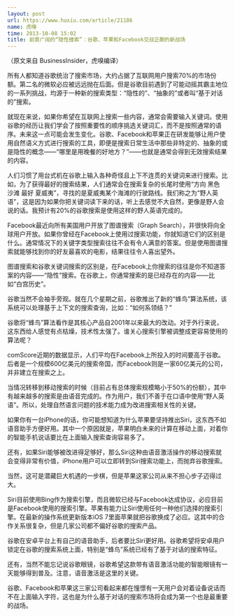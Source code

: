 ```yaml
---
layout: post
url: https://www.huxiu.com/article/21186
name: 虎嗅
time: 2013-10-08 15:02
title: 前景广阔的“隐性搜索”：谷歌、苹果和Facebook交战正酣的新战场
---
```

（原文来自 BusinessInsider，虎嗅编译）

所有人都知道谷歌统治了搜索市场，大约占据了互联网用户搜索70%的市场份额。第二名的微软必应被远远抛在后面。但是谷歌目前遇到了可能动摇其霸主地位的一系列挑战，均源于一种新的搜索类型：“隐性的”、“抽象的”或者叫“基于对话的”搜索。

就现在来说，如果你希望在互联网上搜索一些内容，通常会需要输入关键词。使用谷歌的经历让我们学会了按照重要性的顺序挑选关键词汇，而不是按照通常的语序。未来这一点可能会发生变化。谷歌、Facebook和苹果正在研发能够让用户使用自然语义方式进行搜索的工具，即便是搜索日常生活中那些非特定的、抽象的或是隐性的概念——“哪里是用晚餐的好地方？”——也就是通常会得到无效搜索结果的内容。

人们习惯了用台式机在谷歌上输入各种奇怪且上下不连贯的关键词来进行搜索。比如，为了获得最好的搜索结果，人们通常会在搜索复杂的长尾时使用“方向 黑色 沙滩 最好 夏威夷”，寻找的是夏威夷某个海滩的行驶路线。我们称之为“野人英语”，这是因为如果你把关键词读下来的话，听上去感觉不大自然，更像是野人会说的话。我预计有20%的谷歌搜索是使用这样的野人英语完成的。

Facebook最近向所有美国用户开放了图谱搜索（Graph Search），并很快将向全球用户开放。如果你曾经在Facebook上使用过搜索功能，你就知道它们的区别是什么。通常情况下的关键字类型搜索往往不会有令人满意的答案。但是使用图谱搜索就能够找到你的好友最喜欢的电影，结果往往令人喜出望外。

图谱搜索和谷歌关键词搜索的区别是，在Facebook上你搜索的往往是你不知道答案的内容——“隐性”搜索。在谷歌上，你通常搜索的是已经存在的内容——比如“白宫历史”。

谷歌当然不会袖手旁观。就在几个星期之前，谷歌推出了新的“蜂鸟”算法系统，该系统可以处理基于上下文的搜索查询，比如：“如何系领结？”

谷歌将“蜂鸟”算法看作是其核心产品自2001年以来最大的改动。对于外行来说，这东西给人感觉有点枯燥，技术性太强了。谁关心搜索引擎被调整成更容易使用的算法呢？

comScore近期的数据显示，人们平均在Facebook上所投入的时间要高于谷歌。后者是一个规模600亿美元的搜索帝国，而Facebook则是一家60亿美元的公司，并非建立在搜索之上。

当情况转移到移动搜索的时候（目前占有总体搜索规模略小于50%的份额），其中有越来越多的搜索是由语音完成的。作为用户，我们不善于在口语中使用“野人英语”。所以，处理自然语言问题的技术能力成为改进搜索相关性的关键。

如果你有一台iPhone的话，你可能想知道为什么苹果要坚持推出Siri，这东西不如语音助手方便好用。其中一个原因就是，苹果明白未来的计算在移动上面，对着你的智能手机说话要比在上面输入搜索查询容易多了。

还有，如果Siri能够被改进得足够好，那么Siri这种由语音激活操作的移动搜索就会变得非常有价值，iPhone用户可以立即转到Siri搜索功能上，而抛弃谷歌搜索。

当然，这可是潜藏巨大机遇的一步棋，但是苹果这家公司从来不担心步子迈得过大。

Siri目前使用Bing作为搜索引擎，而且微软已经与Facebook达成协议，必应目前是Facebook使用的搜索引擎。苹果有能力让Siri使用任何一种他们选择的搜索引擎。在最新的操作系统更新版本iOS 7里面苹果就把谷歌换成了必应。这其中的合作关系很复杂，但是几家公司都不偏好谷歌的搜索产品。

谷歌在安卓平台上有自己的语音助手，后者要比Siri更好用。谷歌希望将安卓用户锁定在谷歌的搜索系统上面，特别是“蜂鸟”系统已经有了基于对话的搜索特征。

还有，当然不能忘记说谷歌眼镜，谷歌希望这款带有语音激活功能的智能眼镜有一天能够得到普及。注意，语音激活是这里的关键。

谷歌、Facebook和苹果这三家公司看起来都在憧憬有一天用户会对着设备说话而不在上面输入字符，这也是为什么基于对话的搜索市场将会成为第一个也是最重要的战场。

